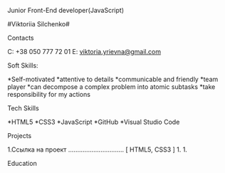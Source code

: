 
Junior Front-End developer(JavaScript)

#Viktoriia Silchenko#

Contacts

C: +38 050 777 72 01 E: viktoria.yrievna@gmail.com

Soft Skills:

*Self-motivated *attentive to details *communicable and friendly *team player *can decompose a complex problem into atomic subtasks *take responsibility for my actions

Tech Skills

*HTML5 *CSS3 *JavaScript *GitHub *Visual Studio Code

Projects

1.Ссылка на проект ............................... [ HTML5, CSS3 ] 1. 1.

Education

